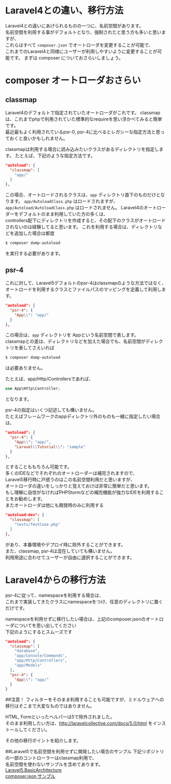 # Laravel4との違い、移行方法
Laravel4との違いにあげられるものの一つに、名前空間があります。  
名前空間を利用する事がデフォルトとなり、強制されたと思う方も多いと思いますが、  
これらはすべて `composer.json` でオートローダを変更することが可能で、  
これまでのLaravel4と同様にユーザーが利用しやすいように変更することが可能です。
まずは composer についておさらいしましょう。

# composer オートローダおさらい
## classmap
Laravel4のデフォルトで指定されていたオートローダがこれです。
classmapは、これまでphpで利用されていた標準的なrequireを思い浮かべてみると簡単です。  
最近最もよく利用されているpsr-0, psr-4に比べるとレガシーな指定方法と思っておくと良いかもしれません。

classmapは利用する場合に読み込みたいクラスがあるディレクトリを指定します。
たとえば、下記のような指定方法です。

```json
"autoload": {
  "classmap": [
    "app/"
  ]
},
```

この場合、オートロードされるクラスは、`app` ディレクトリ直下のものだけとなります。
`app/AutoloadClass.php` はロードされますが、  
`app/Autoload/AutoloadClass.php` はロードされません。
Laravel4のオートローダーをデフォルトのまま利用していた方の多くは、  
controllers配下にディレクトリを作成すると、その配下のクラスがオートロードされないのは経験してると思います。
これを利用する場合は、ディレクトリなどを追加した場合は都度
```bash
$ composer dump-autoload
```
を実行する必要があります。

## psr-4
これに対して、Laravel5デフォルトのpsr-4はclassmapのような方法ではなく、  
オートロードを利用するクラスとファイルパスのマッピングを定義して利用します。  

```json
"autoload": {
  "psr-4": {
    "App\\": "app/"
  }
},
```
この場合は、`app` ディレクトリを Appという名前空間で表します。  
classmapとの差は、ディレクトリなどを加えた場合でも、名前空間がディレクトリを表してさえいれば
```bash
$ composer dump-autoload
```
は必要ありません。

たとえば、app/Http/Controllersであれば、  
```php
use App\Http\Controller;
```
となります。  

psr-4の指定はいくつ記述しても構いません。  
たとえばフレームワークのappディレクトリ外のものも一緒に指定したい場合は、  
```json
"autoload": {
  "psr-4": {
    "App\\": "app/",
    "Laravel\\Tutorial\\": "sample"
  }
},
```
とすることももちろん可能です。  
多くのIDEなどでそれぞれのオートローダーは補完されますので、  
Laravel5移行時に戸惑うのはこの名前空間利用だと思いますが、  
オートローダの違いをしっかりと覚えておけば非常に簡単だと思います。  
もし理解に自信がなければPHPStormなどの補完機能が強力なIDEを利用することをお勧めします。  
またオートローダは他にも開発時のみに利用する  
```json
"autoload-dev": {
  "classmap": [
    "tests/TestCase.php"
  ]
},
```
があり、本番環境やデプロイ時に除外することができます。  
また、classmap, psr-4は混在していても構いません。  
利用用途に合わせてユーザーが自由に選択することができます。

# Laravel4からの移行方法
psr-4に従って、namespaceを利用する場合は、  
これまで実装してきたクラスにnamespaceをつけ、任意のディレクトリに置くだけです。  

namespaceを利用せずに移行したい場合は、上記のcomposer.jsonのオートローダについてを思い出してください  
下記のようにするとスムーズです  

```json
"autoload": {
  "classmap": [
    "database",
    "app/Console/Commands",
    "app/Http/Controllers",
    "app/Models"
  ],
  "psr-4": {
    "App\\": "app/"
  }
}
```

##注意！
フィルターをそのまま利用することも可能ですが、ミドルウェアへの移行はそこまで大変なものではありません。  

HTML, Formといったヘルパーは5で除外されました。  
そのまま利用したい方は、http://laravelcollective.com/docs/5.0/html をインストールしてください。

その他の移行ポイントを紹介します。  

##Laravel5で名前空間を利用せずに開発したい場合のサンプル
下記リポジトリの一部のコントローラーはclassmap利用で、  
名前空間を使わないサンプルを含めてあります。  
[Laravel5.BasicArchitecture](https://github.com/ytake/Laravel5.BasicArchitecture)  
[composer.json サンプル](https://github.com/ytake/Laravel5.BasicArchitecture/blob/develop-basic/composer.json)
